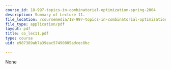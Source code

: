 ```yaml
---
course_id: 18-997-topics-in-combinatorial-optimization-spring-2004
description: Summary of Lecture 11.
file_location: /coursemedia/18-997-topics-in-combinatorial-optimization-spring-2004/e987389ab7a39eac57490805adcec8bc_co_lec11.pdf
file_type: application/pdf
layout: pdf
title: co_lec11.pdf
type: course
uid: e987389ab7a39eac57490805adcec8bc

---
```

None